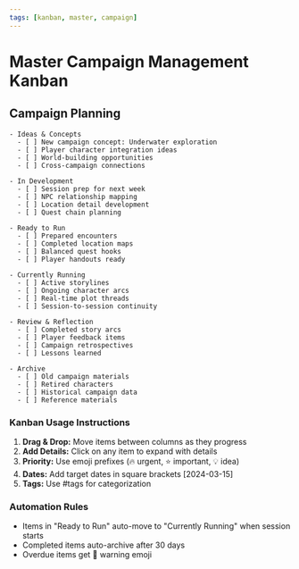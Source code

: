 ```yaml
---
tags: [kanban, master, campaign]
---
```


# Master Campaign Management Kanban

## Campaign Planning
```kanban
- Ideas & Concepts
  - [ ] New campaign concept: Underwater exploration
  - [ ] Player character integration ideas
  - [ ] World-building opportunities
  - [ ] Cross-campaign connections

- In Development
  - [ ] Session prep for next week
  - [ ] NPC relationship mapping
  - [ ] Location detail development
  - [ ] Quest chain planning

- Ready to Run
  - [ ] Prepared encounters
  - [ ] Completed location maps
  - [ ] Balanced quest hooks
  - [ ] Player handouts ready

- Currently Running
  - [ ] Active storylines
  - [ ] Ongoing character arcs
  - [ ] Real-time plot threads
  - [ ] Session-to-session continuity

- Review & Reflection
  - [ ] Completed story arcs
  - [ ] Player feedback items
  - [ ] Campaign retrospectives
  - [ ] Lessons learned

- Archive
  - [ ] Old campaign materials
  - [ ] Retired characters
  - [ ] Historical campaign data
  - [ ] Reference materials
```

### Kanban Usage Instructions
1. **Drag & Drop:** Move items between columns as they progress
2. **Add Details:** Click on any item to expand with details
3. **Priority:** Use emoji prefixes (🔥 urgent, ⭐ important, 💡 idea)
4. **Dates:** Add target dates in square brackets [2024-03-15]
5. **Tags:** Use #tags for categorization

### Automation Rules
- Items in "Ready to Run" auto-move to "Currently Running" when session starts
- Completed items auto-archive after 30 days
- Overdue items get 🚨 warning emoji
